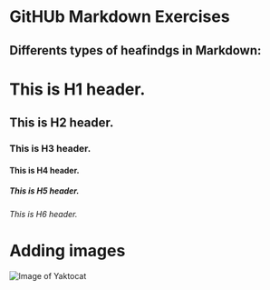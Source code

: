 # GitHUb Markdown Exercises

## Differents types of heafindgs in Markdown:

# This is H1 header.

## This is H2 header.

### This is H3 header.

#### This is H4 header.

##### This is H5 header.

###### This is H6 header.

# Adding images
![Image of Yaktocat](https://octodex.github.com/images/yaktocat.png)
